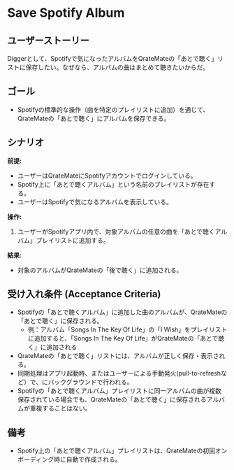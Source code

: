 # Save Spotify Album

## ユーザーストーリー

Diggerとして、Spotifyで気になったアルバムをQrateMateの「あとで聴く」リストに保存したい。なぜなら、アルバムの曲はまとめて聴きたいからだ。

## ゴール

- Spotifyの標準的な操作（曲を特定のプレイリストに追加）を通じて、QrateMateの「あとで聴く」にアルバムを保存できる。

## シナリオ

**前提:**

- ユーザーはQrateMateにSpotifyアカウントでログインしている。
- Spotify上に「あとで聴くアルバム」という名前のプレイリストが存在する。
- ユーザーはSpotifyで気になるアルバムを表示している。

**操作:**

1. ユーザーがSpotifyアプリ内で、対象アルバムの任意の曲を「あとで聴くアルバム」プレイリストに追加する。

**結果:**

- 対象のアルバムがQrateMateの「後で聴く」に追加される。

## 受け入れ条件 (Acceptance Criteria)

- Spotifyの「あとで聴くアルバム」に追加した曲のアルバムが、QrateMateの「あとで聴く」に保存される。
  - 例：アルバム「Songs In The Key Of Life」の「I Wish」をプレイリストに追加すると、「Songs In The Key Of Life」がQrateMateの「あとで聴く」に追加される
- QrateMateの「あとで聴く」リストには、アルバムが正しく保存・表示される。
- 同期処理はアプリ起動時、またはユーザーによる手動発火(pull-to-refreshなど）で、にバックグラウンドで行われる。
- Spotifyの「あとで聴くアルバム」プレイリストに同一アルバムの曲が複数保存されている場合でも、QrateMateの「あとで聴く」に保存されるアルバムが重複することはない。

## 備考

- Spotify上の「あとで聴くアルバム」プレイリストは、QrateMateの初回オンボーディング時に自動で作成される。
